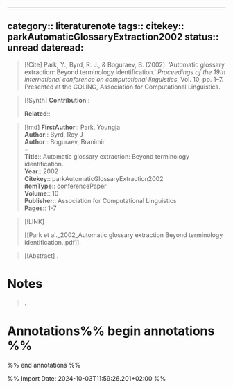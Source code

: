 
---
category:: literaturenote
tags:: 
citekey:: parkAutomaticGlossaryExtraction2002
status:: unread
dateread:
---

> [!Cite]
> Park, Y., Byrd, R. J., & Boguraev, B. (2002). ‘Automatic glossary extraction: Beyond terminology identification.’ _Proceedings of the 19th international conference on computational linguistics_, Vol. 10, pp. 1–7. Presented at the COLING, Association for Computational Linguistics.

>[!Synth]
>**Contribution**:: 
>
>**Related**:: 
>

>[!md]
> **FirstAuthor**:: Park, Youngja  
> **Author**:: Byrd, Roy J  
> **Author**:: Boguraev, Branimir  
~    
> **Title**:: Automatic glossary extraction: Beyond terminology identification.  
> **Year**:: 2002   
> **Citekey**:: parkAutomaticGlossaryExtraction2002  
> **itemType**:: conferencePaper  
> **Volume**:: 10  
> **Publisher**:: Association for Computational Linguistics   
> **Pages**:: 1-7    

> [!LINK] 
>
> [[Park et al._2002_Automatic glossary extraction Beyond terminology identification..pdf]].

> [!Abstract]
>.
> 
# Notes
>.


# Annotations%% begin annotations %%


%% end annotations %%

%% Import Date: 2024-10-03T11:59:26.201+02:00 %%
